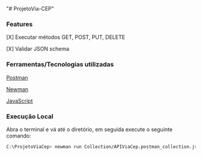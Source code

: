 "# ProjetoVia-CEP" 

### Features

[X] Executar métodos GET, POST, PUT, DELETE

[X] Validar JSON schema

### Ferramentas/Tecnologias utilizadas

[Postman](https://www.postman.com/)

[Newman](https://www.npmjs.com/package/newman)

[JavaScript](https://www.javascript.com//)

### Execução Local
Abra o terminal e vá até o diretório, em seguida execute o seguinte comando:
```bash
C:\ProjetoViaCep> newman run Collection/APIViaCep.postman_collection.json -e Environment/ViaCep-Prod.postman_environment.json -r html
```